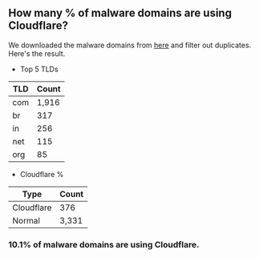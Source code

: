 ## How many % of malware domains are using Cloudflare?


We downloaded the malware domains from [here](https://urlhaus.abuse.ch) and filter out duplicates.
Here's the result.


[//]: # (start replacement)


- Top 5 TLDs

| TLD | Count |
| --- | --- |
| com | 1,916 |
| br | 317 |
| in | 256 |
| net | 115 |
| org | 85 |


- Cloudflare %

| Type | Count |
| --- | --- |
| Cloudflare | 376 |
| Normal | 3,331 |


### 10.1% of malware domains are using Cloudflare.